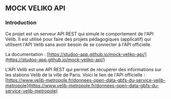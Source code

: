 ## MOCK VELIKO API

### Introduction

Ce projet est un serveur API REST qui simule le comportement de l'API Velib. 
Il est utilisé pour faire des projets pédagogiques (applicatif) qui utilisent l'API Velib sans avoir besoin de se connecter à l'API officielle.

La documentation : [https://studoo-app.github.io/mock-veliko-api/](https://studoo-app.github.io/mock-veliko-api/)

L'API Velib est une API REST qui permet de récupérer des informations sur les stations Velib de la ville de Paris.
Voici le lien de l'API officielle : [https://www.velib-metropole.fr/donnees-open-data-gbfs-du-service-velib-metropole](https://www.velib-metropole.fr/donnees-open-data-gbfs-du-service-velib-metropole)